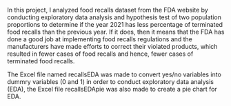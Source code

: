 In this project, I analyzed food recalls dataset from the FDA website by conducting exploratory data analysis and hypothesis test of two population proportions to determine if the year 2021 has less percentage of terminated food recalls than the previous year. If it does, then it means that the FDA has done a good job at implementing food recalls regulations and the manufacturers have made efforts to correct their violated products, which resulted in fewer cases of food recalls and hence, fewer cases of terminated food recalls. 


The Excel file named recallsEDA was made to convert yes/no variables into dummry variables (0 and 1) in order to conduct exploratory data analysis (EDA), the Excel file recallsEDApie was also made to create a pie chart for EDA. 
